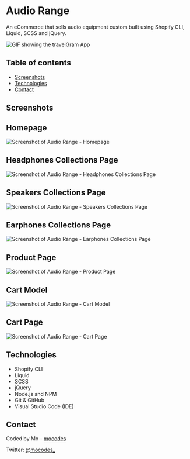# Audio Range

An eCommerce that sells audio equipment custom built using Shopify CLI, Liquid, SCSS and jQuery.

![GIF showing the travelGram App](src/images/audio-range.gif)

## Table of contents

- [Screenshots](#screenshots)
- [Technologies](#technologies)
- [Contact](#contact)

## Screenshots

## Homepage
![Screenshot of Audio Range - Homepage](src/images/screenshot-one.png)

## Headphones Collections Page
![Screenshot of Audio Range - Headphones Collections Page](src/images/screenshot-two.png)

## Speakers Collections Page
![Screenshot of Audio Range - Speakers Collections Page](src/images/screenshot-three.png)

## Earphones Collections Page
![Screenshot of Audio Range - Earphones Collections Page](src/images/screenshot-four.png)

## Product Page
![Screenshot of Audio Range - Product Page](src/images/screenshot-five.png)

## Cart Model
![Screenshot of Audio Range - Cart Model](src/images/screenshot-six.png)

## Cart Page
![Screenshot of Audio Range - Cart Page](src/images/screenshot-seven.png)

## Technologies

- Shopify CLI
- Liquid
- SCSS
- jQuery
- Node.js and NPM
- Git & GitHub
- Visual Studio Code (IDE)
## Contact

Coded by Mo - [mocodes](https://mocodes.co.uk/)

Twitter: [@mocodes\_](https://twitter.com/mocodes_)